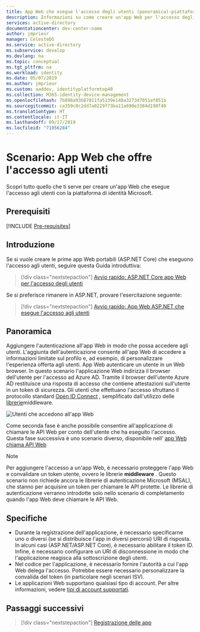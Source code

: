 ```yaml
---
title: App Web che esegue l'accesso degli utenti (panoramica)-piattaforma di identità Microsoft
description: Informazioni su come creare un'app Web per l'accesso degli utenti (panoramica)
services: active-directory
documentationcenter: dev-center-name
author: jmprieur
manager: CelesteDG
ms.service: active-directory
ms.subservice: develop
ms.devlang: na
ms.topic: conceptual
ms.tgt_pltfrm: na
ms.workload: identity
ms.date: 05/07/2019
ms.author: jmprieur
ms.custom: aaddev, identityplatformtop40
ms.collection: M365-identity-device-management
ms.openlocfilehash: 7b898a93b87811fa5139e148a3273d7051af851b
ms.sourcegitcommit: ca359c0c2dd7a0229f73ba11a690e3384d198f40
ms.translationtype: HT
ms.contentlocale: it-IT
ms.lasthandoff: 09/17/2019
ms.locfileid: "71056284"
---
```

# <a name="scenario-web-app-that-signs-in-users"></a>Scenario: App Web che offre l'accesso agli utenti

Scopri tutto quello che ti serve per creare un'app Web che esegue l'accesso agli utenti con la piattaforma di identità Microsoft.

## <a name="prerequisites"></a>Prerequisiti

[!INCLUDE [Pre-requisites](../../../includes/active-directory-develop-scenarios-prerequisites.md)]

## <a name="getting-started"></a>Introduzione

Se si vuole creare le prime app Web portabili (ASP.NET Core) che eseguono l'accesso agli utenti, seguire questa Guida introduttiva:

> [!div class="nextstepaction"]
> [Avvio rapido: ASP.NET Core app Web per l'accesso degli utenti](quickstart-v2-aspnet-core-webapp.md)

Se si preferisce rimanere in ASP.NET, provare l'esercitazione seguente:

> [!div class="nextstepaction"]
> [Avvio rapido: App Web ASP.NET che esegue l'accesso agli utenti](quickstart-v2-aspnet-webapp.md)

## <a name="overview"></a>Panoramica

Aggiungere l'autenticazione all'app Web in modo che possa accedere agli utenti. L'aggiunta dell'autenticazione consente all'app Web di accedere a informazioni limitate sul profilo e, ad esempio, di personalizzare l'esperienza offerta agli utenti. App Web autenticare un utente in un Web browser. In questo scenario l'applicazione Web indirizza il browser dell'utente per l'accesso ad Azure AD. Tramite il browser dell'utente Azure AD restituisce una risposta di accesso che contiene attestazioni sull'utente in un token di sicurezza. Gli utenti che effettuano l'accesso sfruttano il protocollo standard [Open ID Connect](./v2-protocols-oidc.md) , semplificato dall'utilizzo delle [librerie](scenario-web-app-sign-user-app-configuration.md#libraries-used-to-protect-web-apps)middleware.

![Utenti che accedono all'app Web](./media/scenario-webapp/scenario-webapp-signs-in-users.svg)

Come seconda fase è anche possibile consentire all'applicazione di chiamare le API Web per conto dell'utente che ha eseguito l'accesso. Questa fase successiva è uno scenario diverso, disponibile nell' [app Web chiama API Web](scenario-web-app-call-api-overview.md)

> [!NOTE]
> Per aggiungere l'accesso a un'app Web, è necessario proteggere l'app Web e convalidare un token utente, ovvero le librerie **middleware** . Questo scenario non richiede ancora le librerie di autenticazione Microsoft (MSAL), che stanno per acquisire un token per chiamare le API protette. Le librerie di autenticazione verranno introdotte solo nello scenario di completamento quando l'app Web deve chiamare le API Web.

## <a name="specifics"></a>Specifiche

- Durante la registrazione dell'applicazione, è necessario specificarne uno o diversi (se si distribuisce l'app in diversi percorsi) URI di risposta. In alcuni casi (ASP.NET/ASP.NET Core), è necessario abilitare il token ID. Infine, è necessario configurare un URI di disconnessione in modo che l'applicazione reagisca alla sottoscrizione degli utenti.
- Nel codice per l'applicazione, è necessario fornire l'autorità a cui l'app Web delega l'accesso. Potrebbe essere necessario personalizzare la convalida del token (in particolare negli scenari ISV).
- Le applicazioni Web supportano qualsiasi tipo di account. Per altre informazioni, vedere [tipi di account supportati](v2-supported-account-types.md).

## <a name="next-steps"></a>Passaggi successivi

> [!div class="nextstepaction"]
> [Registrazione delle app](scenario-web-app-sign-user-app-registration.md)
